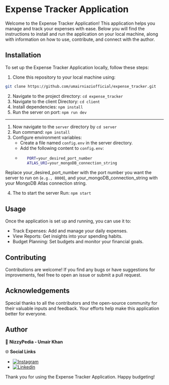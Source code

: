 # Expense Tracker Application
Welcome to the Expense Tracker Application! This application helps you manage and track your expenses with ease. Below you will find the instructions to install and run the application on your local machine, along with information on how to use, contribute, and connect with the author.


## Installation

To set up the Expense Tracker Application locally, follow these steps:

1. Clone this repository to your local machine using:
  
```bash
git clone https://github.com/umairniaziofficial/expense_tracker.git
```
2. Navigate to the project directory: `cd expense_tracker`
3. Navigate to the client Directory: `cd client`
4. Install dependencies: `npm install`
5. Run the server on port: `npm run dev`

--------------

1. Now navigate to the `server` directory by `cd server`
2. Run command: `npm install`
3. Configure environment variables:
   - Create a file named `config.env` in the server directory.
   - Add the following content to `config.env`:
   - ```bash
        PORT=your_desired_port_number
        ATLAS_URI=your_mongoDB_connection_string
        ```
Replace your_desired_port_number with the port number you want the server to run on (`e.g., 8000`), and your_mongoDB_connection_string with your MongoDB Atlas connection string.


4. The to start the server Run: `npm start`


## Usage

Once the application is set up and running, you can use it to:

- Track Expenses: Add and manage your daily expenses.
- View Reports: Get insights into your spending habits.
- Budget Planning: Set budgets and monitor your financial goals.
## Contributing

Contributions are welcome! If you find any bugs or have suggestions for improvements, feel free to open an issue or submit a pull request.

## Acknowledgements
Special thanks to all the contributors and the open-source community for their valuable inputs and feedback. Your efforts help make this application better for everyone.

## Author

🚀 **NizzyPedia - Umair Khan**

🌐 **Social Links**

- [![Instagram](https://img.shields.io/badge/Instagram-%40nizzypedia-red)](https://www.instagram.com/nizzypedia/)
- [![Linkedin](https://img.shields.io/badge/Linkedin-%40nizzypedia-blue)](https://www.linkedin.com/in/nizzypedia/)

Thank you for using the Expense Tracker Application. Happy budgeting!